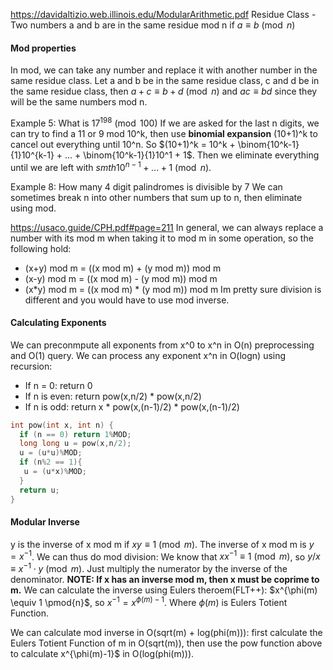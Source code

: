 https://davidaltizio.web.illinois.edu/ModularArithmetic.pdf
Residue Class - Two numbers a and b are in the same residue mod n if $a \equiv b \pmod{n}$
#### Mod properties
In mod, we can take any number and replace it with another number in the same residue class.
Let a and b be in the same residue class, c and d be in the same residue class, then
$a+c \equiv b+d \pmod{n}$ and $ac \equiv bd$ since they will be the same numbers mod n.

Example 5: What is $17^{198} \pmod{100}$
If we are asked for the last n digits, we can try to find a 11 or 9 mod 10^k, then use **binomial expansion** (10+1)^k to cancel out everything until 10^n. So $(10+1)^k = 10^k + \binom{10^k-1}{1}10^{k-1} + ... + \binom{10^k-1}{1}10^1 + 1$. Then we eliminate everything until we are left with $smth10^{n-1} + ... + 1 \pmod{n}.$


Example 8: How many 4 digit palindromes is divisible by 7
We can sometimes break n into other numbers that sum up to n, then eliminate using mod.

https://usaco.guide/CPH.pdf#page=211
In general, we can always replace a number with its mod m when taking it to mod m in some operation, so the following hold:
- (x+y) mod m = ((x mod m) + (y mod m)) mod m
- (x-y) mod m = ((x mod m) - (y mod m)) mod m
- (x*y) mod m = ((x mod m) * (y mod m)) mod m
Im pretty sure division is different and you would have to use mod inverse.

#### Calculating Exponents
We can preconmpute all exponents from x^0 to x^n in O(n) preprocessing and O(1) query.
We can process any exponent x^n in O(logn) using recursion:
- If n = 0: return 0
- If n is even: return pow(x,n/2) * pow(x,n/2)
- If n is odd: return x * pow(x,(n-1)/2) * pow(x,(n-1)/2)
```cpp
int pow(int x, int n) {
  if (n == 0) return 1%MOD;
  long long u = pow(x,n/2);
  u = (u*u)%MOD;
  if (n%2 == 1){
   u = (u*x)%MOD;
  }
  return u;
}
```
#### Modular Inverse
y is the inverse of x mod m if $xy \equiv 1 \pmod{m}$. The inverse of x mod m is $y = x^{-1}$. We can thus do mod division: We know that $xx^{-1} \equiv 1 \pmod{m}$, so $y/x \equiv x^{-1}\cdot y\pmod{m}.$
Just multiply the numerator by the inverse of the denominator. 
**NOTE: If x has an inverse mod m, then x must be coprime to m.** 
We can calculate the inverse using Eulers theroem(FLT++): $x^{\phi(m) \equiv 1 \pmod{n}$, so $x^{-1} = x^{\phi(m)-1}$. Where $\phi(m)$ is Eulers Totient Function.

We can calculate mod inverse in O(sqrt(m) + log(phi(m))):
first calculate the Eulers Totient Function of m in O(sqrt(m)), then use the pow function above to calculate x^{\phi(m)-1}$ in O(log(phi(m))).
```cpp
```

